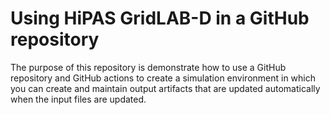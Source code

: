 # Using HiPAS GridLAB-D in a GitHub repository

The purpose of this repository is demonstrate how to use a GitHub repository and GitHub actions to create a simulation environment in which you can create and maintain output artifacts that are updated automatically when the input files are updated.
